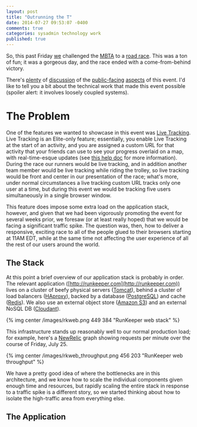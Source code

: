 ```yaml
---
layout: post
title: "Outrunning the T"
date: 2014-07-27 09:53:07 -0400
comments: true
categories: sysadmin technology work
published: true
---
```

So, this past Friday [we](http://runkeeper.com) challenged the [MBTA](http://mbta.com) to a [road race](http://outrunthet.runkeeper.com).  This was a ton of fun; it was a gorgeous day, and the race ended with a come-from-behind victory.

There's [plenty](http://blog.runkeeper.com/2380/team-runkeeper-is-victorious-in-outrunthet-the-full-recap/) of [discussion](http://twitter.com/search?f=realtime&q=%23outrunthet) of the [public-facing](http://www.runnersworld.com/general-interest/runners-narrowly-win-race-against-boston-trolley) [aspects](http://www.boston.com/health/2014/07/25/yes-you-can-outrun-the-mbta-green-line/tO5A7tXXSgODU9QTKOI3ZI/story.html) of this event.  I'd like to tell you a bit about the technical work that made this event possible (spoiler alert: it involves loosely coupled systems).

<!-- more -->

# The Problem

One of the features we wanted to showcase in this event was [Live Tracking](http://runkeeper.com/what-is-elite#liveTrackingSectionAnchor).  Live Tracking is an Elite-only feature; essentially, you enable Live Tracking at the start of an activity, and you are assigned a custom URL for that activity that your friends can use to see your progress overlaid on a map, with real-time-esque updates (see [this help doc](http://support.runkeeper.com/hc/en-us/articles/201109836-How-to-enable-RunKeeper-Live) for more information).  During the race our runners would be live tracking, and in addition another team member would be live tracking while riding the trolley, so live tracking would be front and center in our presentation of the race; what's more, under normal circumstances a live tracking custom URL tracks only one user at a time, but during this event we would be tracking five users simultaneously in a single browser window.

This feature does impose some extra load on the application stack, however, and given that we had been vigorously promoting the event for several weeks prior, we foresaw (or at least really hoped) that we would be facing a significant traffic spike.  The question was, then, how to deliver a responsive, exciting race to all of the people glued to their browsers starting at 11AM EDT, while at the same time not affecting the user experience of all the rest of our users around the world.

## The Stack

At this point a brief overview of our application stack is probably in order.  The relevant application ([http://runkeeper.com](http://runkeeper.com)) lives on a cluster of beefy physical servers ([Tomcat](http://tomcat.apache.org/)), behind a cluster of load balancers ([HAproxy](http://www.haproxy.org/)), backed by a database ([PostgreSQL](http://www.postgresql.org/)) and cache ([Redis](http://redis.io/)).  We also use an external object store ([Amazon S3](http://aws.amazon.com/s3/)) and an external NoSQL DB ([Cloudant](http://cloudant.com/)).

{% img center /images/rkweb.png 449 384 "RunKeeper web stack" %}

This infrastructure stands up reasonably well to our normal production load; for example, here's a [NewRelic](http://newrelic.com/) graph showing requests per minute over the course of Friday, July 25.

{% img center /images/rkweb_throughput.png 456 203 "RunKeeper web throughput" %}

We have a pretty good idea of where the bottlenecks are in this architecture, and we know how to scale the individual components given enough time and resources, but rapidly scaling the entire stack in response to a traffic spike is a different story, so we started thinking about how to isolate the high-traffic area from everything else.

## The Application


